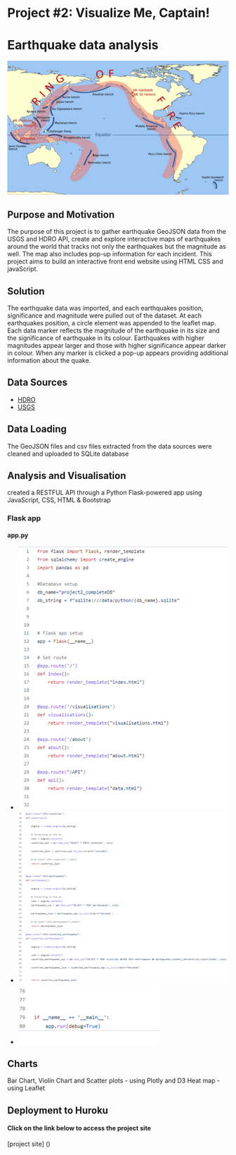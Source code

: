 # Project #2: Visualize Me, Captain!
# Earthquake data analysis

![Earthquakes](/images/pacific-ring-of-fire.jpg)

## Purpose and Motivation
The purpose of this project is to gather earthquake GeoJSON data from the USGS and HDRO API, create and explore interactive maps of earthquakes around the world that tracks not only the earthquakes but the magnitude as well. The map also includes pop-up information for each incident.
This project aims to build an interactive front end website using HTML CSS and javaScript.

## Solution
The earthquake data was imported, and each earthquakes position, significance and magnitude were pulled out of the dataset. At each earthquakes position, a circle element was appended to the leaflet map. Each data marker reflects the magnitude of the earthquake in its size and the significance of earthquake in its colour. Earthquakes with higher magnitudes appear larger and those with higher significance appear darker in colour. When any marker is clicked a pop-up appears providing additional information about the quake.

## Data Sources

* [ HDRO ](http://hdr.undp.org/en/content/human-development-report-office-statistical-data-api)
* [USGS](https://earthquake.usgs.gov/earthquakes/feed/v1.0/summary/all_month.geojson)

## Data Loading 

The GeoJSON files and csv files extracted from the data sources were cleaned and uploaded to SQLite database


## Analysis and Visualisation

created a RESTFUL API through a Python Flask-powered app using JavaScript, CSS, HTML & Bootstrap

### Flask app
####            app.py

* ![pic1](/images/flask-pic-1.png)
* ![pic2](/images/flask-pic-2.png)
* ![pic3](/images/flask-pic-3.png)


## Charts

Bar Chart, Violin Chart and Scatter plots - using Plotly and D3
Heat map - using Leaflet

## Deployment to Huroku

#### Click on the link below to access the project site

[project site] ()







